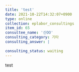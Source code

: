 ```yaml
---
title: 'test'
date: 2021-10-22T14:32:07+0900
type: online
collection: eplabor_consultings
item_id: 65
consultee_name: '신OO'
consulting_category: 기타
consulting_answer: |
    
consulting_status: waiting
---
```


test
